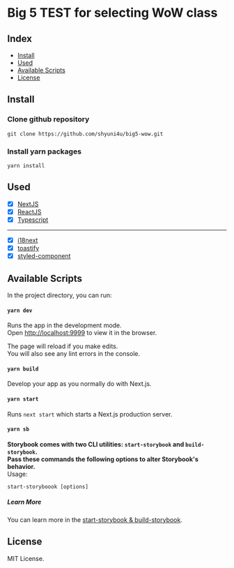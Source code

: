 # Big 5 TEST for selecting WoW class

## Index

- [Install](#Install)
- [Used](#Used)
- [Available Scripts](#Available-Scripts)
- [License](#License)

## Install

### Clone github repository

`git clone https://github.com/shyuni4u/big5-wow.git`

### Install yarn packages

`yarn install`

## Used

- [x] [NextJS](https://nextjs.org/)
- [x] [ReactJS](https://reactjs.org/)
- [x] [Typescript](https://www.typescriptlang.org/)

---

- [x] [i18next](https://react.i18next.com/)
- [x] [toastify](https://github.com/fkhadra/react-toastify)
- [x] [styled-component](https://styled-components.com/)

## Available Scripts

In the project directory, you can run:

#### `yarn dev`

Runs the app in the development mode.<br />
Open [http://localhost:9999](http://localhost:9999) to view it in the browser.

The page will reload if you make edits.<br />
You will also see any lint errors in the console.

#### `yarn build`

Develop your app as you normally do with Next.js.

#### `yarn start`

Runs `next start` which starts a Next.js production server.

#### `yarn sb`

**Storybook comes with two CLI utilities: `start-storybook` and `build-storybook`.**<br />
**Pass these commands the following options to alter Storybook's behavior.**<br />
Usage:<br />

`start-storyboook [options]`

##### Learn More

You can learn more in the [start-storybook & build-storybook](https://storybook.js.org/docs/react/api/cli-options).

## License

MIT License.
